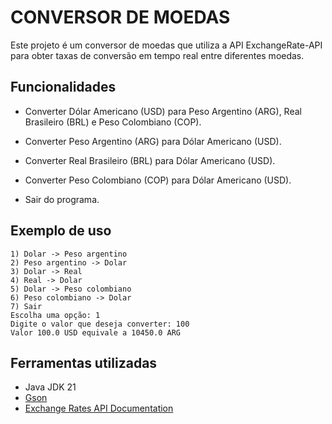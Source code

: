 # CONVERSOR DE MOEDAS

Este projeto é um conversor de moedas que utiliza a API ExchangeRate-API para obter taxas de conversão em tempo real entre diferentes moedas.


## Funcionalidades

-   Converter Dólar Americano (USD) para Peso Argentino (ARG), Real Brasileiro (BRL) e Peso Colombiano (COP).
    
-   Converter Peso Argentino (ARG) para Dólar Americano (USD).
    
-   Converter Real Brasileiro (BRL) para Dólar Americano (USD).
    
-   Converter Peso Colombiano (COP) para Dólar Americano (USD).
    
-   Sair do programa.

## Exemplo de uso

```
1) Dolar -> Peso argentino
2) Peso argentino -> Dolar
3) Dolar -> Real
4) Real -> Dolar
5) Dolar -> Peso colombiano
6) Peso colombiano -> Dolar
7) Sair
Escolha uma opção: 1
Digite o valor que deseja converter: 100
Valor 100.0 USD equivale a 10450.0 ARG
```

## Ferramentas utilizadas

- Java JDK 21
- [Gson](https://github.com/google/gson)
- [Exchange Rates API Documentation](https://www.exchangerate-api.com/docs/overview)
